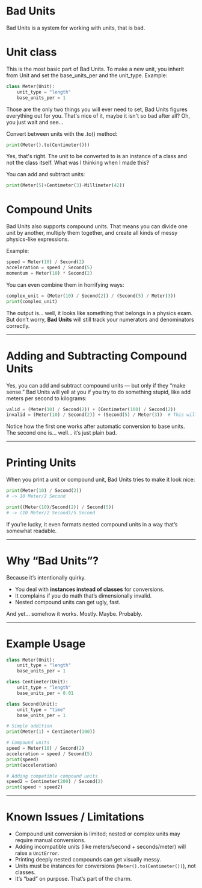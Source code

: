 # Bad Units
Bad Units is a system for working with units, that is bad.

# Unit class
This is the most basic part of Bad Units. To make a new unit, you inherit from Unit and set the base_units_per and the unit_type.
Example:
```python
class Meter(Unit):
    unit_type = "length"
    base_units_per = 1
```
Those are the only two things you will ever need to set, Bad Units figures everything out for you. That's nice of it, maybe it isn't so bad after all? Oh, you just wait and see...

Convert between units with the .to() method:
```python
print(Meter().to(Centimeter()))
```
Yes, that's right. The unit to be converted to is an instance of a class and not the class itself. What was I thinking when I made this?

You can add and subtract units:
```python
print(Meter(5)+Centimeter(3)-Millimeter(42))
```
# Compound Units  
Bad Units also supports compound units. That means you can divide one unit by another, multiply them together, and create all kinds of messy physics-like expressions.

Example:

```python
speed = Meter(10) / Second(2)
acceleration = speed / Second(5)
momentum = Meter(10) * Second(2)
```

You can even combine them in horrifying ways:

```python
complex_unit = (Meter(10) / Second(2)) / (Second(5) / Meter(3))
print(complex_unit)
```

The output is… well, it looks like something that belongs in a physics exam. But don’t worry, **Bad Units** will still track your numerators and denominators correctly.

---

# Adding and Subtracting Compound Units  
Yes, you can add and subtract compound units — but only if they “make sense.” Bad Units will yell at you if you try to do something stupid, like add meters per second to kilograms:

```python
valid = (Meter(10) / Second(2)) + (Centimeter(100) / Second(2))
invalid = (Meter(10) / Second(2)) + (Second(5) / Meter(3))  # This will throw a UnitError
```

Notice how the first one works after automatic conversion to base units. The second one is… well… it’s just plain bad.

---

# Printing Units  
When you print a unit or compound unit, Bad Units tries to make it look nice:

```python
print(Meter(10) / Second(2))
# -> 10 Meter/2 Second

print((Meter(10)/Second(2)) / Second(5))
# -> (10 Meter/2 Second)/5 Second
```

If you’re lucky, it even formats nested compound units in a way that’s somewhat readable.

---

# Why “Bad Units”?  
Because it’s intentionally quirky.  
- You deal with **instances instead of classes** for conversions.  
- It complains if you do math that’s dimensionally invalid.  
- Nested compound units can get ugly, fast.  

And yet… somehow it works. Mostly. Maybe. Probably.

---

# Example Usage

```python
class Meter(Unit):
    unit_type = "length"
    base_units_per = 1

class Centimeter(Unit):
    unit_type = "length"
    base_units_per = 0.01

class Second(Unit):
    unit_type = "time"
    base_units_per = 1

# Simple addition
print(Meter(1) + Centimeter(100))

# Compound units
speed = Meter(10) / Second(2)
acceleration = speed / Second(5)
print(speed)
print(acceleration)

# Adding compatible compound units
speed2 = Centimeter(200) / Second(2)
print(speed + speed2)
```

---

# Known Issues / Limitations
- Compound unit conversion is limited; nested or complex units may require manual conversions.  
- Adding incompatible units (like meters/second + seconds/meter) will raise a `UnitError`.  
- Printing deeply nested compounds can get visually messy.  
- Units must be instances for conversions (`Meter().to(Centimeter())`), not classes.  
- It’s “bad” on purpose. That’s part of the charm.
